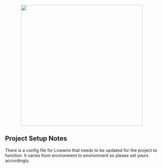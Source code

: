 <p align="center"><a href="https://laravel.com" target="_blank"><img src="https://scontent-ort2-2.xx.fbcdn.net/v/t1.0-9/144651267_754455321856318_5595967945889480800_n.png?_nc_cat=103&ccb=1-3&_nc_sid=09cbfe&_nc_ohc=aewbEQmYHGoAX8NY9vE&_nc_ht=scontent-ort2-2.xx&oh=4c9116a713c8c69504039df0580ee71e&oe=607D4590" width="400"></a></p>

## Project Setup Notes

There is a config file for Livewire that needs to be updated for the project to function. It varies from environment to environment so please set yours accordingly.
